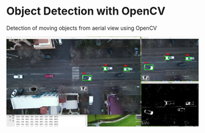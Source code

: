 # Object Detection with OpenCV
Detection of moving objects from aerial view using OpenCV

![](video_test_01.png)
